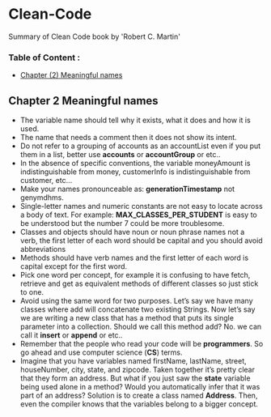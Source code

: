 # Clean-Code
Summary of Clean Code book by 'Robert C. Martin'
### Table of Content :
* [Chapter (2) Meaningful names](#chapter-2-meaningful-names)


## Chapter 2 Meaningful names
* The variable name should tell why it exists, what it does and how it is used.
* The name that needs a comment then it does not show its intent.
* Do not refer to a grouping of accounts as an accountList even if you put them in a list, better use **accounts** or **accountGroup** or etc..
* In the absence of specific conventions, the variable moneyAmount is indistinguishable from money, customerInfo is indistinguishable from customer, etc…
* Make your names pronounceable as: **generationTimestamp** not genymdhms.
* Single-letter names and numeric constants are not easy to locate across a body of text. For example: **MAX_CLASSES_PER_STUDENT** is easy to be understood but the number 7 could be more troublesome.
* Classes and objects should have noun or noun phrase names not a verb, the first letter of each word should be capital and you should avoid abbreviations
* Methods should have verb names and the first letter of each word is capital except for the first word.
* Pick one word per concept, for example it is confusing to have fetch, retrieve and get as equivalent methods of different classes so just stick to one.
* Avoid using the same word for two purposes. Let’s say we have many classes where add will concatenate two existing Strings. Now let’s say we are writing a new class that has a method that puts its single parameter into a collection. Should we call this method add? No. we can call it **insert** or **append** or etc..
* Remember that the people who read your code will be **programmers**. So go ahead and use computer science (**CS**) terms.
* Imagine that you have variables named firstName, lastName, street, houseNumber, city, state, and zipcode. Taken together it’s pretty clear that they form an address. But what if you just saw the **state** variable being used alone in a method? Would you automatically infer that it was part of an address? Solution is to create a class named **Address**. Then, even the compiler knows that the variables belong to a bigger concept.






